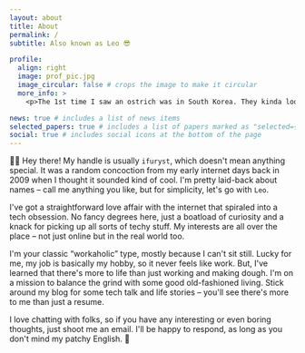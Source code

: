 ```yaml
---
layout: about
title: About
permalink: /
subtitle: Also known as Leo 😎

profile:
  align: right
  image: prof_pic.jpg
  image_circular: false # crops the image to make it circular
  more_info: >
    <p>The 1st time I saw an ostrich was in South Korea. They kinda look like dinosaurs!</p>

news: true # includes a list of news items
selected_papers: true # includes a list of papers marked as "selected={true}"
social: true # includes social icons at the bottom of the page
---
```


👋🏼 Hey there! My handle is usually `ifuryst`, which doesn't mean anything special.
It was a random concoction from my early internet days back in 2009 when I thought it sounded kind of cool.
I'm pretty laid-back about names – call me anything you like, but for simplicity, let's go with `Leo`.

I've got a straightforward love affair with the internet that spiraled into a tech obsession.
No fancy degrees here, just a boatload of curiosity and a knack for picking up all sorts of techy stuff.
My interests are all over the place – not just online but in the real world too.

I'm your classic “workaholic” type, mostly because I can't sit still. Lucky for me, my job is basically my hobby,
so it never feels like work. But, I've learned that there's more to life than just working and making dough.
I'm on a mission to balance the grind with some good old-fashioned living.
Stick around my blog for some tech talk and life stories – you'll see there's more to me than just a resume.

I love chatting with folks, so if you have any interesting or even boring thoughts, just shoot me an email.
I'll be happy to respond, as long as you don't mind my patchy English. 👹
